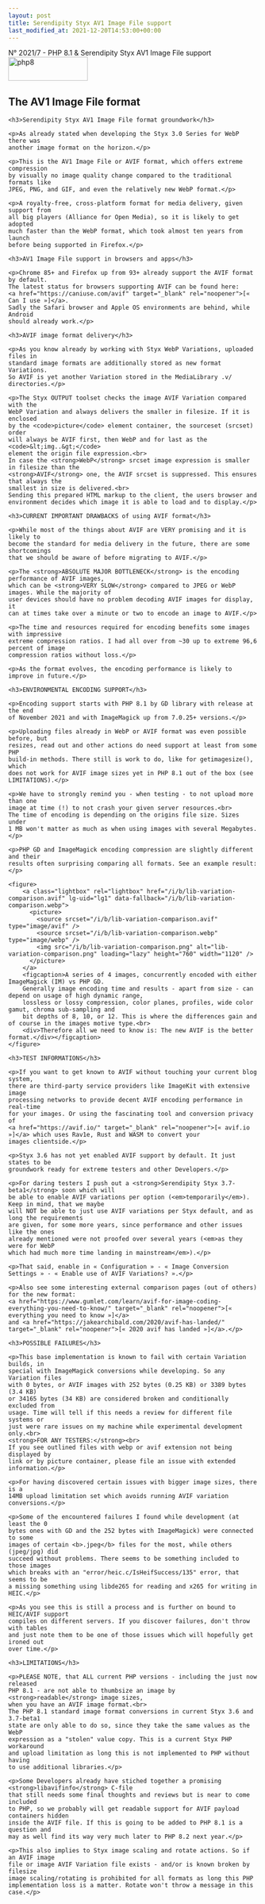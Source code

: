 ```yaml
---
layout: post
title: Serendipity Styx AV1 Image File support
last_modified_at: 2021-12-20T14:53:00+00:00
---
```


N° 2021/7 - PHP 8.1 & Serendipity Styx AV1 Image File support <img class="php8" src="/i/b/logo_php8_1.svg" alt="php8" width="160" height="48">

## The AV1 Image File format

<div markdown="1">
 <div>

    <h3>Serendipity Styx AV1 Image File format groundwork</h3>

    <p>As already stated when developing the Styx 3.0 Series for WebP there was
    another image format on the horizon.</p>

    <p>This is the AV1 Image File or AVIF format, which offers extreme compression
    by visually no image quality change compared to the traditional formats like
    JPEG, PNG, and GIF, and even the relatively new WebP format.</p>

    <p>A royalty-free, cross-platform format for media delivery, given support from
    all big players (Alliance for Open Media), so it is likely to get adopted
    much faster than the WebP format, which took almost ten years from launch
    before being supported in Firefox.</p>

    <h3>AV1 Image File support in browsers and apps</h3>

    <p>Chrome 85+ and Firefox up from 93+ already support the AVIF format by default.
    The latest status for browsers supporting AVIF can be found here:
    <a href="https://caniuse.com/avif" target="_blank" rel="noopener">[« Can I use »]</a>.
    Sadly the Safari browser and Apple OS environments are behind, while Android
    should already work.</p>

    <h3>AVIF image format delivery</h3>

    <p>As you know already by working with Styx WebP Variations, uploaded files in
    standard image formats are additionally stored as new format Variations.
    So AVIF is yet another Variation stored in the MediaLibrary .v/ directories.</p>

    <p>The Styx OUTPUT toolset checks the image AVIF Variation compared with the
    WebP Variation and always delivers the smaller in filesize. If it is enclosed
    by the <code>picture</code> element container, the sourceset (srcset) order
    will always be AVIF first, then WebP and for last as the <code>&lt;img..&gt;</code>
    element the origin file expression.<br>
    In case the <strong>WebP</strong> srcset image expression is smaller in filesize than the
    <strong>AVIF</strong> one, the AVIF srcset is suppressed. This ensures that always the
    smallest in size is delivered.<br>
    Sending this prepared HTML markup to the client, the users browser and
    environment decides which image it is able to load and to display.</p>

    <h3>CURRENT IMPORTANT DRAWBACKS of using AVIF format</h3>

    <p>While most of the things about AVIF are VERY promising and it is likely to
    become the standard for media delivery in the future, there are some shortcomings
    that we should be aware of before migrating to AVIF.</p>

    <p>The <strong>ABSOLUTE MAJOR BOTTLENECK</strong> is the encoding performance of AVIF images,
    which can be <strong>VERY SLOW</strong> compared to JPEG or WebP images. While the majority of
    user devices should have no problem decoding AVIF images for display, it
    can at times take over a minute or two to encode an image to AVIF.</p>

    <p>The time and resources required for encoding benefits some images with impressive
    extreme compression ratios. I had all over from ~30 up to extreme 96,6 percent of image
    compression ratios without loss.</p>

    <p>As the format evolves, the encoding performance is likely to improve in future.</p>

    <h3>ENVIRONMENTAL ENCODING SUPPORT</h3>

    <p>Encoding support starts with PHP 8.1 by GD library with release at the end
    of November 2021 and with ImageMagick up from 7.0.25+ versions.</p>

    <p>Uploading files already in WebP or AVIF format was even possible before, but
    resizes, read out and other actions do need support at least from some PHP
    build-in methods. There still is work to do, like for getimagesize(), which
    does not work for AVIF image sizes yet in PHP 8.1 out of the box (see LIMITATIONS).</p>

    <p>We have to strongly remind you - when testing - to not upload more than one
    image at time (!) to not crash your given server resources.<br>
    The time of encoding is depending on the origins file size. Sizes under
    1 MB won't matter as much as when using images with several Megabytes.</p>

    <p>PHP GD and ImageMagick encoding compression are slightly different and their
    results often surprising comparing all formats. See an example result:</p>

    <figure>
        <a class="lightbox" rel="lightbox" href="/i/b/lib-variation-comparison.avif" lg-uid="lg1" data-fallback="/i/b/lib-variation-comparison.webp">
          <picture>
            <source srcset="/i/b/lib-variation-comparison.avif" type="image/avif" />
            <source srcset="/i/b/lib-variation-comparison.webp" type="image/webp" />
            <img src="/i/b/lib-variation-comparison.png" alt="lib-variation-comparison.png" loading="lazy" height="760" width="1120" />
          </picture>
        </a>
        <figcaption>A series of 4 images, concurrently encoded with either ImageMagick (IM) vs PHP GD.
        Generally image encoding time and results - apart from size - can depend on usage of high dynamic range,
        lossless or lossy compression, color planes, profiles, wide color gamut, chroma sub-sampling and
        bit depths of 8, 10, or 12. This is where the differences gain and of course in the images motive type.<br>
        <div>Therefore all we need to know is: The new AVIF is the better format.</div></figcaption>
    </figure>

    <h3>TEST INFORMATIONS</h3>

    <p>If you want to get known to AVIF without touching your current blog system,
    there are third-party service providers like ImageKit with extensive image
    processing networks to provide decent AVIF encoding performance in real-time
    for your images. Or using the fascinating tool and conversion privacy of
    <a href="https://avif.io/" target="_blank" rel="noopener">[« avif.io »]</a> which uses Rav1e, Rust and WASM to convert your
    images clientside.</p>

    <p>Styx 3.6 has not yet enabled AVIF support by default. It just states to be
    groundwork ready for extreme testers and other Developers.</p>

    <p>For daring testers I push out a <strong>Serendipity Styx 3.7-beta1</strong> soon which will
    be able to enable AVIF variations per option (<em>temporarily</em>). Keep in mind, that we maybe
    will NOT be able to just use AVIF variations per Styx default, and as long the requirements
    are given, for some more years, since performance and other issues like the ones
    already mentioned were not proofed over several years (<em>as they were for WebP
    which had much more time landing in mainstream</em>).</p>

    <p>That said, enable in « Configuration » - « Image Conversion Settings » - « Enable use of AVIF Variations? ».</p>

    <p>Also see some interesting external comparison pages (out of others) for the new format:
    <a href="https://www.gumlet.com/learn/avif-for-image-coding-everything-you-need-to-know/" target="_blank" rel="noopener">[« everything you need to know »]</a>
    and <a href="https://jakearchibald.com/2020/avif-has-landed/" target="_blank" rel="noopener">[« 2020 avif has landed »]</a>.</p>

    <h3>POSSIBLE FAILURES</h3>

    <p>This base implementation is known to fail with certain Variation builds, in
    special with ImageMagick conversions while developing. So any Variation files
    with 0 bytes, or AVIF images with 252 bytes (0.25 KB) or 3389 bytes (3.4 KB)
    or 34165 bytes (34 KB) are considered broken and conditionally excluded from
    usage. Time will tell if this needs a review for different file systems or
    just were rare issues on my machine while experimental development only.<br>
    <strong>FOR ANY TESTERS:</strong><br>
    If you see outlined files with webp or avif extension not being displayed by
    link or by picture container, please file an issue with extended information.</p>

    <p>For having discovered certain issues with bigger image sizes, there is a
    14MB upload limitation set which avoids running AVIF variation conversions.</p>

    <p>Some of the encountered failures I found while development (at least the 0
    bytes ones with GD and the 252 bytes with ImageMagick) were connected to some
    images of certain <b>.jpeg</b> files for the most, while others (jpeg/jpg) did
    succeed without problems. There seems to be something included to those images
    which breaks with an "error/heic.c/IsHeifSuccess/135" error, that seems to be
    a missing something using libde265 for reading and x265 for writing in HEIC.</p>

    <p>As you see this is still a process and is further on bound to HEIC/AVIF support
    compiles on different servers. If you discover failures, don't throw with tables
    and just note them to be one of those issues which will hopefully get ironed out
    over time.</p>

    <h3>LIMITATIONS</h3>

    <p>PLEASE NOTE, that ALL current PHP versions - including the just now released
    PHP 8.1 - are not able to thumbsize an image by <strong>readable</strong> image sizes,
    when you have an AVIF image format.<br>
    The PHP 8.1 standard image format conversions in current Styx 3.6 and 3.7-beta1
    state are only able to do so, since they take the same values as the WebP
    expression as a "stolen" value copy. This is a current Styx PHP workaround
    and upload limitation as long this is not implemented to PHP without having
    to use additional libraries.</p>

    <p>Some Developers already have stiched together a promising <strong>libavifinfo</strong> C-file
    that still needs some final thoughts and reviews but is near to come included
    to PHP, so we probably will get readable support for AVIF payload containers hidden
    inside the AVIF file. If this is going to be added to PHP 8.1 is a question and
    may as well find its way very much later to PHP 8.2 next year.</p>

    <p>This also implies to Styx image scaling and rotate actions. So if an AVIF image
    file or image AVIF Variation file exists - and/or is known broken by filesize
    image scaling/rotating is prohibited for all formats as long this PHP
    implementation loss is a matter. Rotate won't throw a message in this case.</p>

 </div>
</div>
